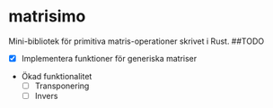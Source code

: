 # matrisimo
Mini-bibliotek för primitiva matris-operationer skrivet i Rust.
##TODO
- [x] Implementera funktioner för generiska matriser
- Ökad funktionalitet
  - [ ] Transponering
  - [ ] Invers
